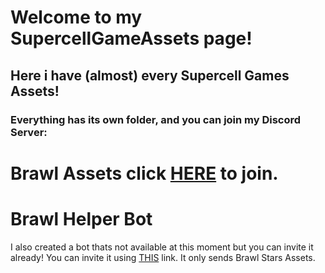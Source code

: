 # Welcome to my SupercellGameAssets page!

## Here i have (almost) every Supercell Games Assets!
### Everything has its own folder, and you can join my Discord Server:
# Brawl Assets click [HERE](https://discord.gg/brawl-assets-712207286050750474) to join.

# Brawl Helper Bot
I also created a bot thats not available at this moment but you can invite it already!
You can invite it using [THIS](https://discord.com/api/oauth2/authorize?client_id=951935322848129104&permissions=277092891649&scope=bot) link.
It only sends Brawl Stars Assets.
